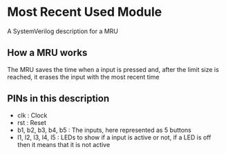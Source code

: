 # Most Recent Used Module

A SystemVerilog description for a MRU

## How a MRU works

The MRU saves the time when a input is pressed and, after the limit size is reached, it erases the input with the most recent time

## PINs in this description

- clk : Clock
- rst : Reset
- b1, b2, b3, b4, b5 : The inputs, here represented as 5 buttons
- l1, l2, l3, l4, l5 : LEDs to show if a input is active or not, if a LED is off then it means that it is not active

